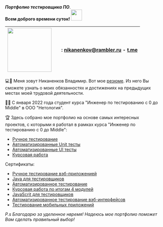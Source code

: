 ***Портфолио тестировщика ПО***.  
**Всем доброго времени суток!** <img src="https://camo.githubusercontent.com/e8e7b06ecf583bc040eb60e44eb5b8e0ecc5421320a92929ce21522dbc34c891/68747470733a2f2f6d656469612e67697068792e636f6d2f6d656469612f6876524a434c467a6361737252346961377a2f67697068792e676966" width="36">

|<img src="https://user-images.githubusercontent.com/105923354/220066130-82e30fcb-7752-4704-a080-34a55b942f33.png" width="144">|<img src="https://user-images.githubusercontent.com/105923354/220086475-5e945f9d-2ba4-4fba-a05f-2b45570ae823.png" width="12"> : nikanenkov@rambler.ru - [t.me](https://t.me/zenitfan88)|
|------|--------|


💻👦 Меня зовут Никаненков Владимир. Вот мое [резюме](https://docs.google.com/document/d/1A_CAwkzKSLEhEuNETfaKPch-n7CSGwlgoaXSOTAAYJI/edit?usp=sharing). Из него Вы сможете узнать о моих обязанностях и достижениях на предыдущих местах моей трудовой деятельности.

👨‍🏫 С января 2022 года студент курса "Инженер по тестированию с 0 до Middle" в ООО "Нетология".

🏆 Здесь собрано мое портфолио на основе самых интересных проектов, с которыми я работал в рамках курса "Инженер по тестированию с 0 до Middle":  
 - [Ручное тестирование](https://github.com/zenitfan88/Portfolio_Nikanenkov_Vladimir/blob/main/documents/manualTesting.md)  
 - [Автоматизированные Unit тесты](https://github.com/zenitfan88/Portfolio_Nikanenkov_Vladimir/blob/main/documents/unitTesting.md)  
 - [Автоматизированные UI тесты](https://github.com/zenitfan88/Portfolio_Nikanenkov_Vladimir/blob/main/documents/e2eTesting.md)  
 - [Курсовая работа](https://github.com/zenitfan88/Portfolio_Nikanenkov_Vladimir/blob/main/documents/courseWork.md)  


Сертификаты:  
- [Ручное тестирование вэб-приложенией](https://github.com/zenitfan88/Portfolio_Nikanenkov_Vladimir/blob/main/documents/certificate/manualTesting.pdf)  
- [Java для тестировщиков](https://github.com/zenitfan88/Portfolio_Nikanenkov_Vladimir/blob/main/documents/certificate/Java.pdf)  
- [Автоматизированное тестирование](https://github.com/zenitfan88/Portfolio_Nikanenkov_Vladimir/blob/main/documents/certificate/autoTestingJava.pdf)  
- [Курсовая работа по итогам 4 модулей](https://github.com/zenitfan88/Portfolio_Nikanenkov_Vladimir/blob/main/documents/certificate/courseWork.pdf)  
- [JavaScrit для тестировщиков](https://github.com/zenitfan88/Portfolio_Nikanenkov_Vladimir/blob/main/documents/certificate/JavaScript.pdf)  
- [Автоматизированное тестирование вэб-интерфейсов](https://github.com/zenitfan88/Portfolio_Nikanenkov_Vladimir/blob/main/documents/certificate/autoTestingJavaScript.pdf)  
- [Тестирование мобильных приложений](https://github.com/zenitfan88/Portfolio_Nikanenkov_Vladimir/blob/main/documents/certificate/Mobile.pdf)  

*P.s Благодарю за уделенное нвремя! Надеюсь мое портфолио поможет Вам сделать правильный выбор!*
